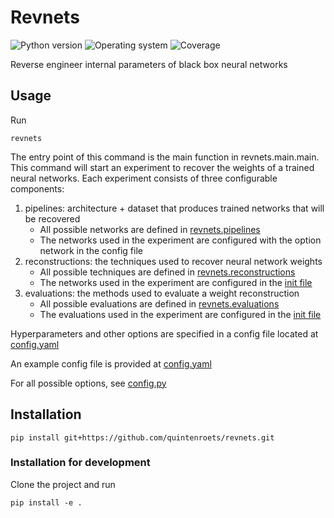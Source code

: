 # Revnets
![Python version](https://img.shields.io/badge/python-3.10+-brightgreen)
![Operating system](https://img.shields.io/badge/os-linux%20%7c%20macOS-brightgreen)
![Coverage](https://img.shields.io/badge/coverage-64%25-brightgreen)

Reverse engineer internal parameters of black box neural networks

## Usage

Run
```shell
revnets
```

The entry point of this command is the main function in revnets.main.main.
This command will start an experiment to recover the weights of a trained neural networks.
Each experiment consists of three configurable components:
1) pipelines: architecture + dataset that produces trained networks that will be recovered
    - All possible networks are defined in [revnets.pipelines](revnets/pipelines)
    - The networks used in the experiment are configured with the option network in the config file
2) reconstructions: the techniques used to recover neural network weights
    - All possible techniques are defined in [revnets.reconstructions](revnets/reconstructions)
    - The networks used in the experiment are configured in the [init file](revnets/reconstructions/__init__.py)
3) evaluations: the methods used to evaluate a weight reconstruction
    - All possible evaluations are defined in [revnets.evaluations](revnets/evaluations)
    - The evaluations used in the experiment are configured in the [init file](revnets/evaluations/__init__.py)

Hyperparameters and other options are specified in a config file located at [config.yaml](~/Documents/Scripts/assets/revnets/config/config.yaml)

An example config file is provided at [config.yaml](examples/config.yaml)

For all possible options, see [config.py](revnets/models/config.py)

## Installation
```shell
pip install git+https://github.com/quintenroets/revnets.git
```

### Installation for development
Clone the project and run
```shell
pip install -e .
```
